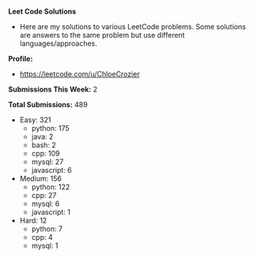 **Leet Code Solutions**

- Here are my solutions to various LeetCode problems. Some solutions are answers to the same problem but use different languages/approaches.

**Profile:**

- https://leetcode.com/u/ChloeCrozier

**Submissions This Week:** 2

**Total Submissions:** 489
- Easy: 321
  - python: 175
  - java: 2
  - bash: 2
  - cpp: 109
  - mysql: 27
  - javascript: 6
- Medium: 156
  - python: 122
  - cpp: 27
  - mysql: 6
  - javascript: 1
- Hard: 12
  - python: 7
  - cpp: 4
  - mysql: 1